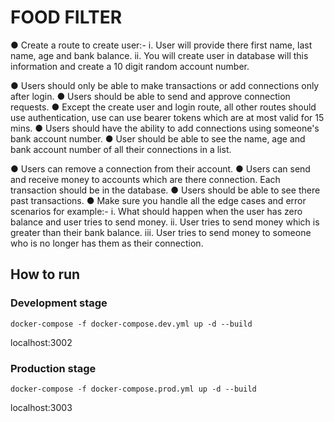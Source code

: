 # FOOD FILTER

● Create a route to create user:-
i. User will provide there first name, last name, age and bank balance.
ii. You will create user in database will this information and create a 10 digit
random account number.

● Users should only be able to make transactions or add connections only after
login.
● Users should be able to send and approve connection requests.
● Except the create user and login route, all other routes should use authentication,
use can use bearer tokens which are at most valid for 15 mins.
● Users should have the ability to add connections using someone's bank account
number.
● User should be able to see the name, age and bank account number of all their
connections in a list.

● Users can remove a connection from their account.
● Users can send and receive money to accounts which are there connection. Each
transaction should be in the database.
● Users should be able to see there past transactions.
● Make sure you handle all the edge cases and error scenarios for example:-
i. What should happen when the user has zero balance and user tries to
send money.
ii. User tries to send money which is greater than their bank balance.
iii. User tries to send money to someone who is no longer has them as their
connection.

## How to run

### Development stage

```shell
docker-compose -f docker-compose.dev.yml up -d --build
```

localhost:3002

### Production stage

```shell
docker-compose -f docker-compose.prod.yml up -d --build
```

localhost:3003

